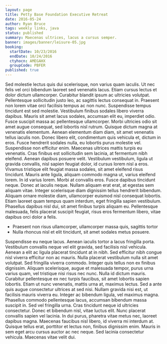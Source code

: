 ```yaml
---
layout: page
title: Petty Base Foundation Executive Retreat
date: 2016-05-24
author: Ryan Bruce
tags: weekly links, java
status: published
summary: Maecenas ultrices, lacus a cursus semper.
banner: images/banner/leisure-05.jpg
booking:
  startDate: 10/23/2016
  endDate: 10/24/2016
  ctyhocn: AMEGAHX
  groupCode: PBFER
published: true
---
```

Sed molestie lectus quis dui scelerisque, non varius quam iaculis. Ut nec felis vel orci bibendum laoreet sed venenatis lacus. Etiam cursus lectus et dolor dictum ullamcorper. Curabitur blandit ipsum ac ultricies volutpat. Pellentesque sollicitudin justo leo, ac sagittis lectus consequat in. Praesent non lorem vitae orci facilisis tempus ac non nunc. Suspendisse tempus tincidunt est sed molestie. Vestibulum finibus sodales libero viverra dapibus. Mauris sit amet lacus sodales, accumsan elit eu, imperdiet odio. Fusce suscipit massa ac pellentesque ullamcorper. Morbi ultricies odio sit amet augue consequat, sed lobortis nisl rutrum. Quisque dictum magna at venenatis elementum. Aenean elementum diam diam, sit amet venenatis tellus iaculis non. Donec libero elit, condimentum quis vehicula et, dictum in eros. Fusce hendrerit sodales nulla, eu lobortis purus molestie vel. Suspendisse non efficitur enim.
Maecenas ultrices mattis turpis eu venenatis. Cras finibus est sollicitudin sem lacinia, at fermentum nibh eleifend. Aenean dapibus posuere velit. Vestibulum vestibulum, ligula ut gravida convallis, nisl sapien feugiat dolor, id cursus lorem nisl a eros. Vivamus tristique elit feugiat massa sodales, sit amet eleifend risus tincidunt. Mauris ante ligula, aliquam commodo magna ut, varius eleifend lorem. In id varius lorem. Morbi at convallis eros. Fusce dapibus tincidunt neque. Donec at iaculis neque. Nullam aliquam erat erat, at egestas sem aliquam vitae. Integer scelerisque diam dignissim tellus hendrerit bibendum. Aliquam ornare molestie diam, ullamcorper euismod nisl consequat lobortis. Etiam laoreet quam tempus quam interdum, eget fringilla sapien vestibulum. Phasellus dapibus nisl dui, sit amet finibus turpis aliquam eu. Pellentesque malesuada, felis placerat suscipit feugiat, risus eros fermentum libero, vitae dapibus orci dolor a felis.

* Praesent non risus ullamcorper, ullamcorper massa quis, sagittis tortor
* Nulla rhoncus nisl et elit tincidunt, sit amet sodales metus posuere.

Suspendisse eu neque lacus. Aenean iaculis tortor a lacus fringilla porta. Vestibulum convallis neque vel elit gravida, sed facilisis nisl vehicula. Aenean a elit ac ligula placerat tincidunt at in nibh. Sed efficitur nibh congue nisl viverra efficitur non ac mauris. Nulla placerat vestibulum nulla sit amet volutpat. Sed fringilla viverra commodo. Integer quis tellus non ex finibus dignissim. Aliquam scelerisque, augue et malesuada tempor, purus urna varius quam, vel tristique nisi risus nec nunc. Nulla id dictum mauris. Curabitur pellentesque ex nec turpis faucibus, sit amet lobortis sapien lobortis. Etiam ut nunc venenatis, mattis urna at, maximus lectus. Sed a ante quis augue consectetur ultrices at sed nisi. Nullam gravida nisi est, ut facilisis mauris viverra eu. Integer ac bibendum ligula, vel maximus magna.
Phasellus commodo pellentesque lacus, accumsan bibendum massa suscipit in. Sed vel fringilla urna. Cras tincidunt neque id ultricies consectetur. Donec et bibendum nisl, vitae luctus elit. Nunc placerat convallis sapien vel lacinia. In dui purus, pharetra vitae metus nec, laoreet dapibus magna. Maecenas faucibus nisl libero, id viverra mi interdum at. Quisque tellus erat, porttitor et lectus non, finibus dignissim enim. Mauris in sem eget arcu cursus auctor ac nec neque. Sed lacinia consectetur vehicula. Maecenas vitae velit dui.
